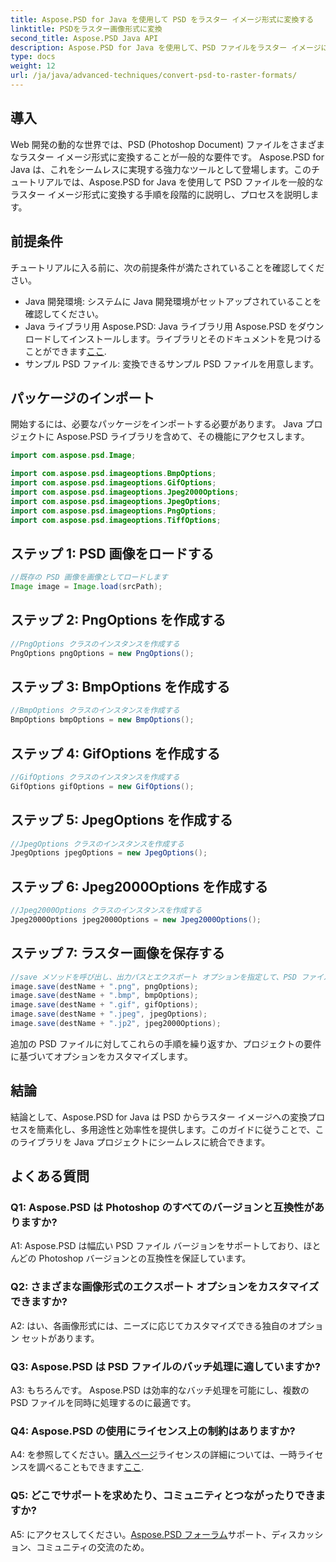 ```yaml
---
title: Aspose.PSD for Java を使用して PSD をラスター イメージ形式に変換する
linktitle: PSDをラスター画像形式に変換
second_title: Aspose.PSD Java API
description: Aspose.PSD for Java を使用して、PSD ファイルをラスター イメージに簡単に変換します。ステップバイステップのガイダンス、多彩なエクスポート オプション、シームレスな統合をご覧ください。
type: docs
weight: 12
url: /ja/java/advanced-techniques/convert-psd-to-raster-formats/
---
```

## 導入

Web 開発の動的な世界では、PSD (Photoshop Document) ファイルをさまざまなラスター イメージ形式に変換することが一般的な要件です。 Aspose.PSD for Java は、これをシームレスに実現する強力なツールとして登場します。このチュートリアルでは、Aspose.PSD for Java を使用して PSD ファイルを一般的なラスター イメージ形式に変換する手順を段階的に説明し、プロセスを説明します。

## 前提条件

チュートリアルに入る前に、次の前提条件が満たされていることを確認してください。

- Java 開発環境: システムに Java 開発環境がセットアップされていることを確認してください。
-  Java ライブラリ用 Aspose.PSD: Java ライブラリ用 Aspose.PSD をダウンロードしてインストールします。ライブラリとそのドキュメントを見つけることができます[ここ](https://reference.aspose.com/psd/java/).
- サンプル PSD ファイル: 変換できるサンプル PSD ファイルを用意します。

## パッケージのインポート

開始するには、必要なパッケージをインポートする必要があります。 Java プロジェクトに Aspose.PSD ライブラリを含めて、その機能にアクセスします。

```java
import com.aspose.psd.Image;

import com.aspose.psd.imageoptions.BmpOptions;
import com.aspose.psd.imageoptions.GifOptions;
import com.aspose.psd.imageoptions.Jpeg2000Options;
import com.aspose.psd.imageoptions.JpegOptions;
import com.aspose.psd.imageoptions.PngOptions;
import com.aspose.psd.imageoptions.TiffOptions;
```

## ステップ 1: PSD 画像をロードする

```java
//既存の PSD 画像を画像としてロードします
Image image = Image.load(srcPath);
```

## ステップ 2: PngOptions を作成する

```java
//PngOptions クラスのインスタンスを作成する
PngOptions pngOptions = new PngOptions();
```

## ステップ 3: BmpOptions を作成する

```java
//BmpOptions クラスのインスタンスを作成する
BmpOptions bmpOptions = new BmpOptions();
```

## ステップ 4: GifOptions を作成する

```java
//GifOptions クラスのインスタンスを作成する
GifOptions gifOptions = new GifOptions();
```

## ステップ 5: JpegOptions を作成する

```java
//JpegOptions クラスのインスタンスを作成する
JpegOptions jpegOptions = new JpegOptions();
```

## ステップ 6: Jpeg2000Options を作成する

```java
//Jpeg2000Options クラスのインスタンスを作成する
Jpeg2000Options jpeg2000Options = new Jpeg2000Options();
```

## ステップ 7: ラスター画像を保存する

```java
//save メソッドを呼び出し、出力パスとエクスポート オプションを指定して、PSD ファイルをさまざまなラスター ファイル形式に変換します。
image.save(destName + ".png", pngOptions);
image.save(destName + ".bmp", bmpOptions);
image.save(destName + ".gif", gifOptions);
image.save(destName + ".jpeg", jpegOptions);
image.save(destName + ".jp2", jpeg2000Options);
```

追加の PSD ファイルに対してこれらの手順を繰り返すか、プロジェクトの要件に基づいてオプションをカスタマイズします。

## 結論

結論として、Aspose.PSD for Java は PSD からラスター イメージへの変換プロセスを簡素化し、多用途性と効率性を提供します。このガイドに従うことで、このライブラリを Java プロジェクトにシームレスに統合できます。

## よくある質問

### Q1: Aspose.PSD は Photoshop のすべてのバージョンと互換性がありますか?

A1: Aspose.PSD は幅広い PSD ファイル バージョンをサポートしており、ほとんどの Photoshop バージョンとの互換性を保証しています。

### Q2: さまざまな画像形式のエクスポート オプションをカスタマイズできますか?

A2: はい、各画像形式には、ニーズに応じてカスタマイズできる独自のオプション セットがあります。

### Q3: Aspose.PSD は PSD ファイルのバッチ処理に適していますか?

A3: もちろんです。 Aspose.PSD は効率的なバッチ処理を可能にし、複数の PSD ファイルを同時に処理するのに最適です。

### Q4: Aspose.PSD の使用にライセンス上の制約はありますか?

 A4: を参照してください。[購入ページ](https://purchase.aspose.com/buy)ライセンスの詳細については、一時ライセンスを調べることもできます[ここ](https://purchase.aspose.com/temporary-license/).

### Q5: どこでサポートを求めたり、コミュニティとつながったりできますか?

 A5: にアクセスしてください。[Aspose.PSD フォーラム](https://forum.aspose.com/c/psd/34)サポート、ディスカッション、コミュニティの交流のため。
